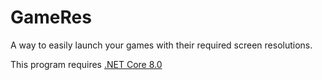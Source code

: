 # GameRes
A way to easily launch your games with their required screen resolutions.

This program requires [.NET Core 8.0](https://aka.ms/dotnet-core-applaunch?missing_runtime=true&arch=x64&rid=win-x64&os=win10&apphost_version=8.0.0)
